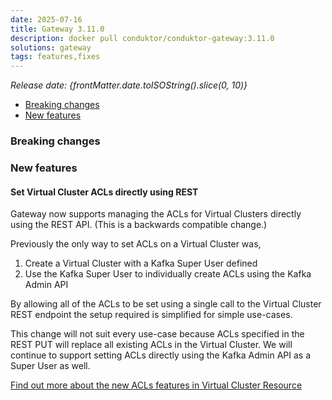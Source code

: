 ```yaml
---
date: 2025-07-16
title: Gateway 3.11.0
description: docker pull conduktor/conduktor-gateway:3.11.0
solutions: gateway
tags: features,fixes
---
```


*Release date: {frontMatter.date.toISOString().slice(0, 10)}*

- [Breaking changes](#breaking-changes)
- [New features](#new-features)

### Breaking changes

### New features

#### Set Virtual Cluster ACLs directly using REST

Gateway now supports managing the ACLs for Virtual Clusters directly using the REST API. (This is a backwards compatible change.)

Previously the only way to set ACLs on a Virtual Cluster was,
1. Create a Virtual Cluster with a Kafka Super User defined
2. Use the Kafka Super User to individually create ACLs using the Kafka Admin API

By allowing all of the ACLs to be set using a single call to the Virtual Cluster REST endpoint the setup required is simplified for simple use-cases.

This change will not suit every use-case because ACLs specified in the REST PUT will replace all existing ACLs in the Virtual Cluster. We will continue to support setting ACLs directly using the Kafka Admin API as a Super User as well.

[Find out more about the new ACLs features in Virtual Cluster Resource](/gateway/reference/resources-reference/#virtual-cluster-acls)